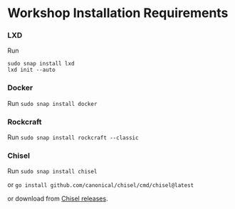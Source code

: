 # Workshop Installation Requirements

### LXD
Run
```
sudo snap install lxd
lxd init --auto
```

### Docker
Run `sudo snap install docker`

### Rockcraft
Run `sudo snap install rockcraft --classic`

### Chisel
Run `sudo snap install chisel`

or `go install github.com/canonical/chisel/cmd/chisel@latest`

or download from [Chisel releases](https://github.com/canonical/chisel/releases).
